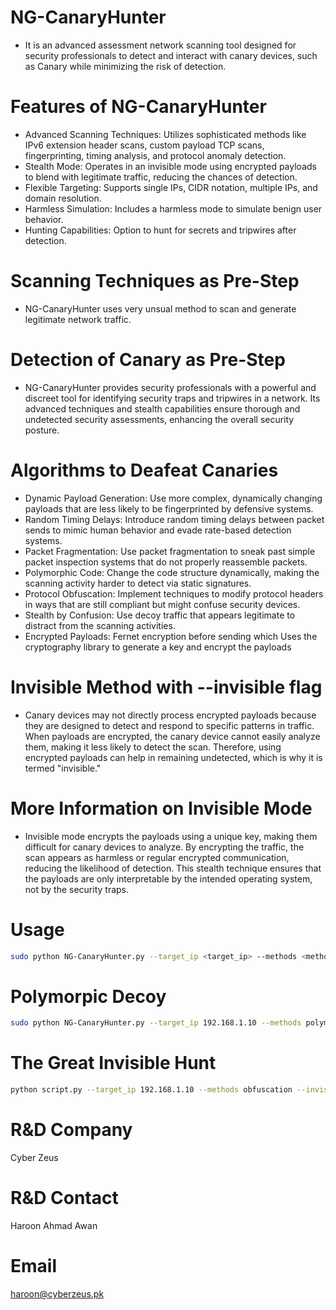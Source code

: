 # NG-CanaryHunter 
- It is an advanced assessment network scanning tool designed for security professionals to detect and interact with canary devices, such as Canary while minimizing the risk of detection.

# Features of NG-CanaryHunter 
- Advanced Scanning Techniques: Utilizes sophisticated methods like IPv6 extension header scans, custom payload TCP scans, fingerprinting, timing analysis, and protocol anomaly detection.
- Stealth Mode: Operates in an invisible mode using encrypted payloads to blend with legitimate traffic, reducing the chances of detection.
- Flexible Targeting: Supports single IPs, CIDR notation, multiple IPs, and domain resolution.
- Harmless Simulation: Includes a harmless mode to simulate benign user behavior.
- Hunting Capabilities: Option to hunt for secrets and tripwires after detection.

# Scanning Techniques as Pre-Step
- NG-CanaryHunter uses very unsual method to scan and generate legitimate network traffic.

# Detection of Canary as Pre-Step
- NG-CanaryHunter provides security professionals with a powerful and discreet tool for identifying security traps and tripwires in a network. Its advanced techniques and stealth capabilities ensure thorough and undetected security assessments, enhancing the overall security posture.

# Algorithms to Deafeat Canaries
- Dynamic Payload Generation: Use more complex, dynamically changing payloads that are less likely to be fingerprinted by defensive systems.
- Random Timing Delays: Introduce random timing delays between packet sends to mimic human behavior and evade rate-based detection systems.
- Packet Fragmentation: Use packet fragmentation to sneak past simple packet inspection systems that do not properly reassemble packets.
- Polymorphic Code: Change the code structure dynamically, making the scanning activity harder to detect via static signatures.
- Protocol Obfuscation: Implement techniques to modify protocol headers in ways that are still compliant but might confuse security devices.
- Stealth by Confusion: Use decoy traffic that appears legitimate to distract from the scanning activities.
- Encrypted Payloads: Fernet encryption before sending which Uses the cryptography library to generate a key and encrypt the payloads

# Invisible Method with --invisible flag
- Canary devices may not directly process encrypted payloads because they are designed to detect and respond to specific patterns in traffic. When payloads are encrypted, the canary device cannot easily analyze them, making it less likely to detect the scan. Therefore, using encrypted payloads can help in remaining undetected, which is why it is termed "invisible."

# More Information on Invisible Mode
- Invisible mode encrypts the payloads using a unique key, making them difficult for canary devices to analyze. By encrypting the traffic, the scan appears as harmless or regular encrypted communication, reducing the likelihood of detection. This stealth technique ensures that the payloads are only interpretable by the intended operating system, not by the security traps.

# Usage
```bash
sudo python NG-CanaryHunter.py --target_ip <target_ip> --methods <method1> <method2> --invisible --hunt
```

# Polymorpic Decoy
```bash
sudo python NG-CanaryHunter.py --target_ip 192.168.1.10 --methods polymorphic decoy --hunt
```

# The Great Invisible Hunt
```bash
python script.py --target_ip 192.168.1.10 --methods obfuscation --invisible --hunt
```


# R&D Company
Cyber Zeus

# R&D Contact
Haroon Ahmad Awan

# Email
haroon@cyberzeus.pk
